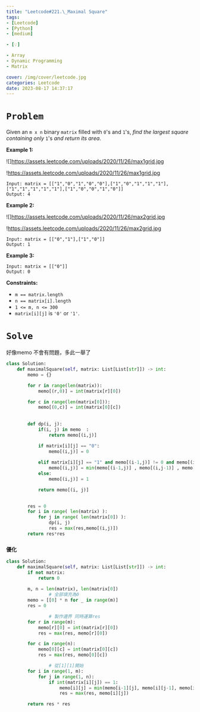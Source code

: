 ```yaml
---
title: "Leetcode#221.\_Maximal Square"
tags:
- [Leetcode]
- [Python]
- [medium]

- [💡]

- Array
- Dynamic Programming
- Matrix

cover: /img/cover/leetcode.jpg
categories: Leetcode
date: 2023-08-17 14:37:17
---
```


# `Problem`

Given an `m x n` binary `matrix` filled with `0`'s and `1`'s, *find the largest square containing only* `1`'s *and return its area*.

**Example 1:**

![]https://assets.leetcode.com/uploads/2020/11/26/max1grid.jpg

!https://assets.leetcode.com/uploads/2020/11/26/max1grid.jpg

```
Input: matrix = [["1","0","1","0","0"],["1","0","1","1","1"],["1","1","1","1","1"],["1","0","0","1","0"]]
Output: 4

```

**Example 2:**

![]https://assets.leetcode.com/uploads/2020/11/26/max2grid.jpg

!https://assets.leetcode.com/uploads/2020/11/26/max2grid.jpg

```
Input: matrix = [["0","1"],["1","0"]]
Output: 1

```

**Example 3:**

```
Input: matrix = [["0"]]
Output: 0

```

**Constraints:**

- `m == matrix.length`
- `n == matrix[i].length`
- `1 <= m, n <= 300`
- `matrix[i][j]` is `'0'` or `'1'`.

# `Solve`

好像memo 不會有問題，多此一舉了

```python
class Solution:
    def maximalSquare(self, matrix: List[List[str]]) -> int:
        memo = {}

        for r in range(len(matrix)):
            memo[(r,0)] = int(matrix[r][0])

        for c in range(len(matrix[0])):
            memo[(0,c)] = int(matrix[0][c])
    
        
        def dp(i, j):
            if(i, j) in memo  :
                return memo[(i,j)]

            if matrix[i][j] == "0":
                memo[(i,j)] = 0
                
            elif matrix[i][j] == "1" and memo[(i-1,j)] != 0 and memo[(i,j-1)] != 0:
                memo[(i,j)] = min(memo[(i-1,j)] , memo[(i,j-1)] , memo[(i-1, j-1)] ) + 1
            else:
                memo[(i,j)] = 1

            return memo[(i, j)]
            

        res = 0
        for i in range( len(matrix) ):
            for j in range( len(matrix[0]) ):
                dp(i, j)
                res = max(res,memo[(i,j)])
        return res*res
```

### `優化`

```python
class Solution:
    def maximalSquare(self, matrix: List[List[str]]) -> int:
        if not matrix:
            return 0
        
        m, n = len(matrix), len(matrix[0])
				# 全部填充為0
        memo = [[0] * n for _ in range(m)]
        res = 0

				# 製作邊界 同時運算res
        for r in range(m):
            memo[r][0] = int(matrix[r][0])
            res = max(res, memo[r][0])

        for c in range(n):
            memo[0][c] = int(matrix[0][c])
            res = max(res, memo[0][c])

				# 從[1][1]開始
        for i in range(1, m):
            for j in range(1, n):
                if int(matrix[i][j]) == 1:
                    memo[i][j] = min(memo[i-1][j], memo[i][j-1], memo[i-1][j-1]) + 1
                    res = max(res, memo[i][j])

        return res * res
```